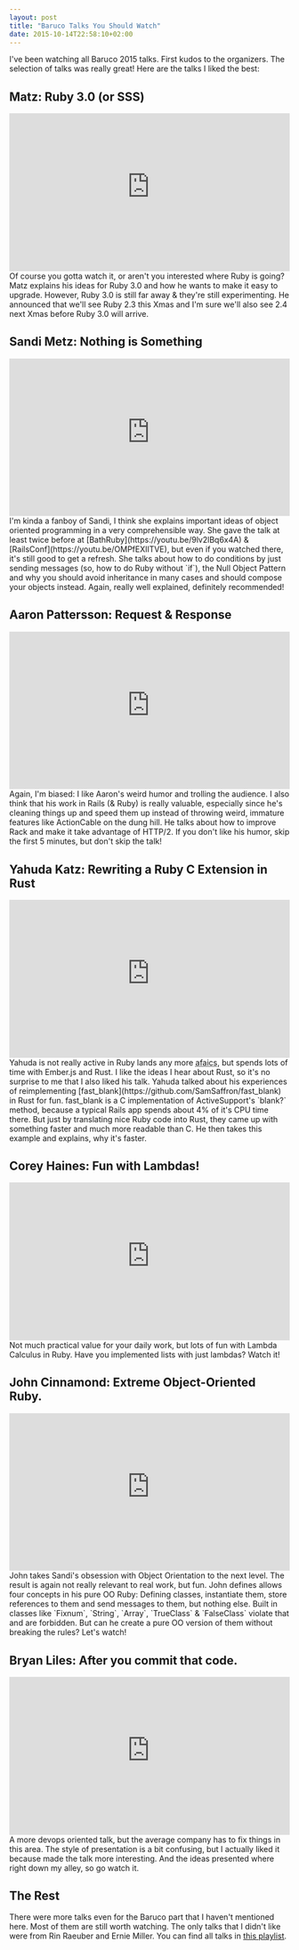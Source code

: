 ```yaml
---
layout: post
title: "Baruco Talks You Should Watch"
date: 2015-10-14T22:58:10+02:00
---
```


I've been watching all Baruco 2015 talks. First kudos to the organizers. The selection of talks was really great! Here are the talks I liked the best:

## Matz: Ruby 3.0 (or SSS)

<div class="embed-container">
<iframe src="https://www.youtube-nocookie.com/embed/48iKjUcENRE?rel=0" frameborder="0" allowfullscreen></iframe>
</div>
Of course you gotta watch it, or aren't you interested where Ruby is going? Matz explains his ideas for Ruby 3.0 and how he wants to make it easy to upgrade. However, Ruby 3.0 is still far away & they're still experimenting. He announced that we'll see Ruby 2.3 this Xmas and I'm sure we'll also see 2.4 next Xmas before Ruby 3.0 will arrive.

## Sandi Metz: Nothing is Something

<div class="embed-container">
<iframe src="https://www.youtube-nocookie.com/embed/9mLK_8hKii8?rel=0" frameborder="0" allowfullscreen></iframe>
</div>
I'm kinda a fanboy of Sandi, I think she explains important ideas of object oriented programming in a very comprehensible way.
She gave the talk at least twice before at [BathRuby](https://youtu.be/9lv2lBq6x4A) & [RailsConf](https://youtu.be/OMPfEXIlTVE), but even if you watched there, it's still good to get a refresh.
She talks about how to do conditions by just sending messages (so, how to do Ruby without `if`), the Null Object Pattern and why you should avoid inheritance in many cases and should compose your objects instead.
Again, really well explained, definitely recommended!

## Aaron Pattersson: Request & Response

<div class="embed-container">
<iframe src="https://www.youtube-nocookie.com/embed/1EeWXojdqvU?rel=0" frameborder="0" allowfullscreen></iframe>
</div>
Again, I'm biased: I like Aaron's weird humor and trolling the audience.
I also think that his work in Rails (& Ruby) is really valuable, especially since he's cleaning things up and speed them up instead of throwing weird, immature features like ActionCable on the dung hill.
He talks about how to improve Rack and make it take advantage of HTTP/2.
If you don't like his humor, skip the first 5 minutes, but don't skip the talk!

## Yahuda Katz: Rewriting a Ruby C Extension in Rust

<div class="embed-container">
<iframe src="https://www.youtube-nocookie.com/embed/2BdJeSC4FFI?rel=0" frameborder="0" allowfullscreen></iframe>
</div>
Yahuda is not really active in Ruby lands any more <abbr title="As far as I can see">afaics</abbr>, but spends lots of time with Ember.js and Rust.
I like the ideas I hear about Rust, so it's no surprise to me that I also liked his talk.
Yahuda talked about his experiences of reimplementing [fast_blank](https://github.com/SamSaffron/fast_blank) in Rust for fun.
fast_blank is a C implementation of ActiveSupport's `blank?` method, because a typical Rails app spends about 4% of it's CPU time there.
But just by translating nice Ruby code into Rust, they came up with something faster and much more readable than C.
He then takes this example and explains, why it's faster.

## Corey Haines: Fun with Lambdas!

<div class="embed-container">
<iframe src="https://www.youtube-nocookie.com/embed/gULkBpl3e7c?rel=0" frameborder="0" allowfullscreen></iframe>
</div>
Not much practical value for your daily work, but lots of fun with Lambda Calculus in Ruby. Have you implemented lists with just lambdas? Watch it!

## John Cinnamond: Extreme Object-Oriented Ruby.

<div class="embed-container">
<iframe src="https://www.youtube-nocookie.com/embed/FDs-sSxo2iY?rel=0" frameborder="0" allowfullscreen></iframe>
</div>
John takes Sandi's obsession with Object Orientation to the next level.
The result is again not really relevant to real work, but fun.
John defines allows four concepts in his pure OO Ruby: Defining classes, instantiate them, store references to them and send messages to them, but nothing else.
Built in classes like `Fixnum`, `String`, `Array`, `TrueClass` & `FalseClass` violate that and are forbidden.
But can he create a pure OO version of them without breaking the rules? Let's watch!

## Bryan Liles: After you commit that code.

<div class="embed-container">
<iframe src="https://www.youtube-nocookie.com/embed/xytTA4dKaP0?rel=0" frameborder="0" allowfullscreen></iframe>
</div>
A more devops oriented talk, but the average company has to fix things in this area.
The style of presentation is a bit confusing, but I actually liked it because made the talk more interesting.
And the ideas presented where right down my alley, so go watch it.

## The Rest

There were more talks even for the Baruco part that I haven't mentioned here. Most of them are still worth watching. The only talks that I didn't like were from Rin Raeuber and Ernie Miller. You can find all talks in [this playlist](https://youtu.be/CLPgyri3fEY?list=PLe9psSNJBf77PgzYZ2yId2RfUkd9_lMMr).

<style>.embed-container { position: relative; padding-bottom: 56.25%; height: 0; overflow: hidden; max-width: 100%; } .embed-container iframe, .embed-container object, .embed-container embed { position: absolute; top: 0; left: 0; width: 100%; height: 100%; }</style>
